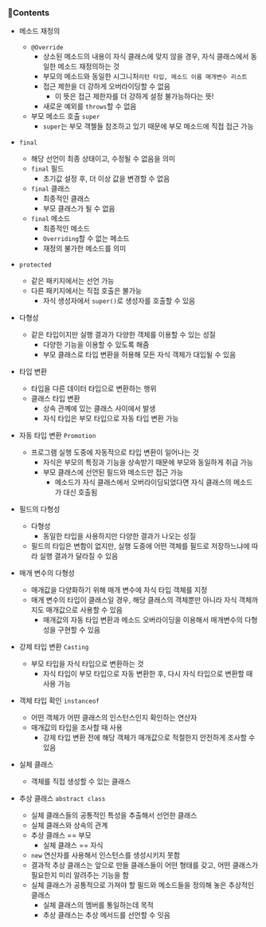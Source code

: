 ### 📒Contents

- 메소드 재정의
    + `@Override`
        * 상소된 메소드의 내용이 자식 클래스에 맞지 않을 경우, 자식 클래스에서 동일한 메소드 재정의하는 것
        * 부모의 메소드와 동일한 시그니처`리턴 타입, 메소드 이름 매개변수 리스트`
        * 접근 제한을 더 강하게 오버라이딩할 수 없음
            + 이 뜻은 접근 제한자를 더 강하게 설정 불가능하다는 뜻!
        * 새로운 예외를 `throws`할 수 없음
    + 부모 메소드 호출 `super`
        * `super`는 부모 객첼들 참조하고 있기 때문에 부모 메소드에 직접 접근 가능

- `final`
    + 해당 선언이 최종 상태이고, 수정될 수 없음을 의미
    + `final` 필드
        * 초기값 설정 후, 더 이상 값을 변경할 수 없음
    + `final` 클래스
        * 최종적인 클래스
        * 부모 클래스가 될 수 없음
    + `final` 메소드
        * 최종적인 메소드
        * `Overriding`할 수 없는 메소드
        * 재정의 불가한 메소드를 의미 
    
- `protected`
    + 같은 패키지에서는 선언 가능
    + 다른 패키지에서는 직접 호출은 불가능
        * 자식 생성자에서 `super()`로 생성자를 호출할 수 있음
    
- 다형성  
    + 같은 타입이지만 실행 결과가 다양한 객체를 이용할 수 있는 성질
        * 다양한 기능을 이용할 수 있도록 해줌
        * 부모 클래스로 타입 변환을 허용해 모든 자식 객체가 대입될 수 있음

- 타입 변환
    + 타입을 다른 데이터 타입으로 변환하는 행위
    + 클래스 타입 변환
        * 상속 관꼐에 있는 클래스 사이에서 발생
        * 자식 타입은 부모 타입으로 자동 타입 변환 가능

- 자동 타입 변환 `Promotion`
    + 프로그램 실행 도중에 자동적으로 타입 변환이 일어나는 것
        * 자식은 부모의 특징과 기능을 상속받기 때문에 부모와 동일하게 취급 가능 
        * 부모 클래스에 선언된 필드와 메소드만 접근 가능
            + 메소드가 자식 클래스에서 오버라이딩되었다면 자식 클래스의 메소드가 대신 호출됨

- 필드의 다형성
    + 다형성
        * 동일한 타입을 사용하지만 다양한 결과가 나오는 성질
    + 필드의 타입은 변함이 없지만, 실행 도중에 어떤 객체를 필드로 저장하느냐에 따라 실행 결과가 달라질 수 있음

- 매개 변수의 다형성
    + 매개값을 다양화하기 위해 매개 변수에 자식 타입 객체를 지정
    + 매개 변수의 타입이 클래스일 경우, 해당 클래스의 객체뿐만 아니라 자식 객체까지도 매개값으로 사용할 수 있음
        * 매개값의 자동 타입 변환과 메소드 오버라이딩을 이용해서 매개변수의 다형성을 구현할 수 있음

- 강제 타입 변환 `Casting`
    + 부모 타입을 자식 타입으로 변환하는 것
        * 자식 타입이 부모 타입으로 자동 변환한 후, 다시 자식 타입으로 변환할 때 사용 가능 

- 객체 타입 확인 `instanceof`
    + 어떤 객체가 어떤 클래스의 인스턴스인지 확인하는 연산자
    + 매개값의 타입을 조사할 때 사용
        * 강제 타입 변환 전에 해당 객체가 매개값으로 적절한지 안전하게 조사할 수 있음

- 실체 클래스
    + 객체를 직접 생성할 수 있는 클래스

- 추상 클래스 `abstract class`
    + 실체 클래스들의 공통적인 특성을 추출해서 선언한 클래스
    + 실체 클래스와 상속의 관계
    + 추상 클래스 == 부모
        * 실체 클래스 == 자식
    + `new` 연산자를 사용해서 인스턴스를 생성시키지 못함
    + 결과적 추상 클래스는 앞으로 만들 클래스들이 어떤 형태를 갖고, 어떤 클래스가 필요한지 미리 알려주는 기능을 함
    + 실체 클래스가 공통적으로 가져야 할 필드와 메소드들을 정의해 놓은 추상적인 클래스
        * 실체 클래스의 멤버를 통일하는데 목적
        * 추상 클래스는 추상 메서드를 선언할 수 잇음